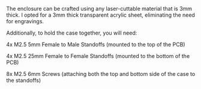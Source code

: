 
The enclosure can be crafted using any laser-cuttable material that is 3mm thick. 
I opted for a 3mm thick transparent acrylic sheet, eliminating the need for engravings.

Additionally, to hold the case together, you will need: 

4x M2.5 5mm Female to Male Standoffs (mounted to the top of the PCB)

4x M2.5 25mm Female to Female Standoffs (mounted to the bottom of the PCB)

8x M2.5 6mm Screws (attaching both the top and bottom side of the case to the standoffs)
